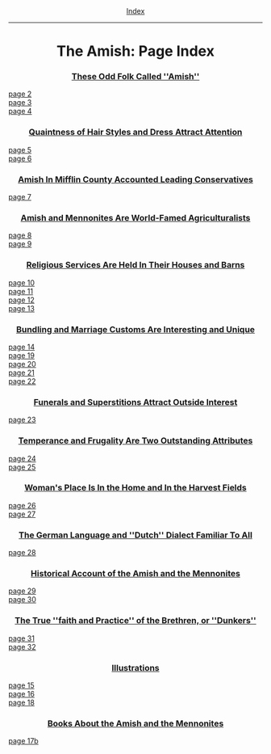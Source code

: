 <body>
 <center><a href="index.htm">Index</a></center><hr>
 <h1 align="CENTER">The Amish: Page Index</h1>
 <h3 align="CENTER"><a href="am02.htm">These Odd Folk Called ''Amish''</a></h3>
 <a href="am02.htm#page_2">page 2</a><br>
 <a href="am02.htm#page_3">page 3</a><br>
 <a href="am02.htm#page_4">page 4</a><br>
 <h3 align="CENTER"><a href="am03.htm">Quaintness of Hair Styles and Dress Attract Attention</a></h3>
 <a href="am03.htm#page_5">page 5</a><br>
 <a href="am03.htm#page_6">page 6</a><br>
 <h3 align="CENTER"><a href="am04.htm">Amish In Mifflin County Accounted Leading Conservatives</a></h3>
 <a href="am04.htm#page_7">page 7</a><br>
 <h3 align="CENTER"><a href="am05.htm">Amish and Mennonites Are World-Famed Agriculturalists</a></h3>
 <a href="am05.htm#page_8">page 8</a><br>
 <a href="am05.htm#page_9">page 9</a><br>
 <h3 align="CENTER"><a href="am06.htm">Religious Services Are Held In Their Houses and Barns</a></h3>
 <a href="am06.htm#page_10">page 10</a><br>
 <a href="am06.htm#page_11">page 11</a><br>
 <a href="am06.htm#page_12">page 12</a><br>
 <a href="am06.htm#page_13">page 13</a><br>
 <h3 align="CENTER"><a href="am07.htm">Bundling and Marriage Customs Are Interesting and Unique</a></h3>
 <a href="am07.htm#page_14">page 14</a><br>
 <a href="am07.htm#page_19">page 19</a><br>
 <a href="am07.htm#page_20">page 20</a><br>
 <a href="am07.htm#page_21">page 21</a><br>
 <a href="am07.htm#page_22">page 22</a><br>
 <h3 align="CENTER"><a href="am08.htm">Funerals and Superstitions Attract Outside Interest</a></h3>
 <a href="am08.htm#page_23">page 23</a><br>
 <h3 align="CENTER"><a href="am09.htm">Temperance and Frugality Are Two Outstanding Attributes</a></h3>
 <a href="am09.htm#page_24">page 24</a><br>
 <a href="am09.htm#page_25">page 25</a><br>
 <h3 align="CENTER"><a href="am10.htm">Woman's Place Is In the Home and In the Harvest Fields</a></h3>
 <a href="am10.htm#page_26">page 26</a><br>
 <a href="am10.htm#page_27">page 27</a><br>
 <h3 align="CENTER"><a href="am11.htm">The German Language and ''Dutch'' Dialect Familiar To All</a></h3>
 <a href="am11.htm#page_28">page 28</a><br>
 <h3 align="CENTER"><a href="am12.htm">Historical Account of the Amish and the Mennonites</a></h3>
 <a href="am12.htm#page_29">page 29</a><br>
 <a href="am12.htm#page_30">page 30</a><br>
 <h3 align="CENTER"><a href="am14.htm">The True ''faith and Practice'' of the Brethren, or ''Dunkers''</a></h3>
 <a href="am14.htm#page_31">page 31</a><br>
 <a href="am14.htm#page_32">page 32</a><br>
 <h3 align="CENTER"><a href="am15.htm">Illustrations</a></h3>
 <a href="am15.htm#page_15">page 15</a><br>
 <a href="am15.htm#page_16">page 16</a><br>
 <a href="am15.htm#page_18">page 18</a><br>
 <h3 align="CENTER"><a href="am16.htm">Books About the Amish and the Mennonites</a></h3>
 <a href="am16.htm#page_17b">page 17b</a><br>
 </body>